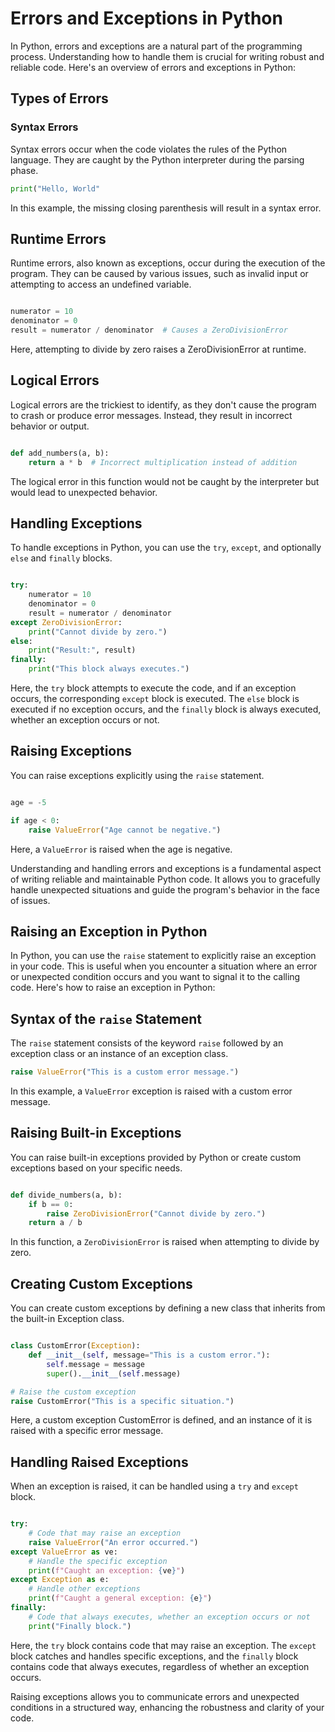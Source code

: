 # Errors and Exceptions in Python

In Python, errors and exceptions are a natural part of the programming process. Understanding how to handle them is crucial for writing robust and reliable code. Here's an overview of errors and exceptions in Python:

## Types of Errors

### Syntax Errors

Syntax errors occur when the code violates the rules of the Python language. They are caught by the Python interpreter during the parsing phase.

```python
print("Hello, World"

```

In this example, the missing closing parenthesis will result in a syntax error.

## Runtime Errors

Runtime errors, also known as exceptions, occur during the execution of the program. They can be caused by various issues, such as invalid input or attempting to access an undefined variable.

```python

numerator = 10
denominator = 0
result = numerator / denominator  # Causes a ZeroDivisionError

```

Here, attempting to divide by zero raises a ZeroDivisionError at runtime.

## Logical Errors

Logical errors are the trickiest to identify, as they don't cause the program to crash or produce error messages. Instead, they result in incorrect behavior or output.

```python

def add_numbers(a, b):
    return a * b  # Incorrect multiplication instead of addition

```

The logical error in this function would not be caught by the interpreter but would lead to unexpected behavior.

## Handling Exceptions

To handle exceptions in Python, you can use the `try`, `except`, and optionally `else` and `finally` blocks.

```python

try:
    numerator = 10
    denominator = 0
    result = numerator / denominator
except ZeroDivisionError:
    print("Cannot divide by zero.")
else:
    print("Result:", result)
finally:
    print("This block always executes.")

```

Here, the `try` block attempts to execute the code, and if an exception occurs, the corresponding `except` block is executed. The `else` block is executed if no exception occurs, and the `finally` block is always executed, whether an exception occurs or not.

## Raising Exceptions

You can raise exceptions explicitly using the `raise` statement.

```python

age = -5

if age < 0:
    raise ValueError("Age cannot be negative.")

```

Here, a `ValueError` is raised when the age is negative.

Understanding and handling errors and exceptions is a fundamental aspect of writing reliable and maintainable Python code. It allows you to gracefully handle unexpected situations and guide the program's behavior in the face of issues.

## Raising an Exception in Python

In Python, you can use the `raise` statement to explicitly raise an exception in your code. This is useful when you encounter a situation where an error or unexpected condition occurs and you want to signal it to the calling code. Here's how to raise an exception in Python:

## Syntax of the `raise` Statement

The `raise` statement consists of the keyword `raise` followed by an exception class or an instance of an exception class.

```python
raise ValueError("This is a custom error message.")

```

In this example, a `ValueError` exception is raised with a custom error message.

## Raising Built-in Exceptions

You can raise built-in exceptions provided by Python or create custom exceptions based on your specific needs.

```python

def divide_numbers(a, b):
    if b == 0:
        raise ZeroDivisionError("Cannot divide by zero.")
    return a / b

```

In this function, a `ZeroDivisionError` is raised when attempting to divide by zero.

## Creating Custom Exceptions

You can create custom exceptions by defining a new class that inherits from the built-in Exception class.

```python

class CustomError(Exception):
    def __init__(self, message="This is a custom error."):
        self.message = message
        super().__init__(self.message)

# Raise the custom exception
raise CustomError("This is a specific situation.")

```

Here, a custom exception CustomError is defined, and an instance of it is raised with a specific error message.

## Handling Raised Exceptions

When an exception is raised, it can be handled using a `try` and `except` block.

```python

try:
    # Code that may raise an exception
    raise ValueError("An error occurred.")
except ValueError as ve:
    # Handle the specific exception
    print(f"Caught an exception: {ve}")
except Exception as e:
    # Handle other exceptions
    print(f"Caught a general exception: {e}")
finally:
    # Code that always executes, whether an exception occurs or not
    print("Finally block.")

```

Here, the `try` block contains code that may raise an exception. The `except` block catches and handles specific exceptions, and the `finally` block contains code that always executes, regardless of whether an exception occurs.

Raising exceptions allows you to communicate errors and unexpected conditions in a structured way, enhancing the robustness and clarity of your code.

